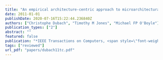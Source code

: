 ```yaml
---
title: "An empirical architecture-centric approach to microarchitectural design space exploration"
date: 2011-01-01
publishDate: 2020-07-16T15:22:44.236840Z
authors: ["Christophe Dubach", "Timothy M Jones", "Michael FP O'Boyle"]
publication_types: ["2"]
abstract: ""
featured: false
publication: "*IEEE Transactions on Computers, <span style=\"font-weight:bold;color:black\">IEEE TC</span>*"
tags: ["reviewed"]
url_pdf: "papers/dubach11tc.pdf"
---
```


